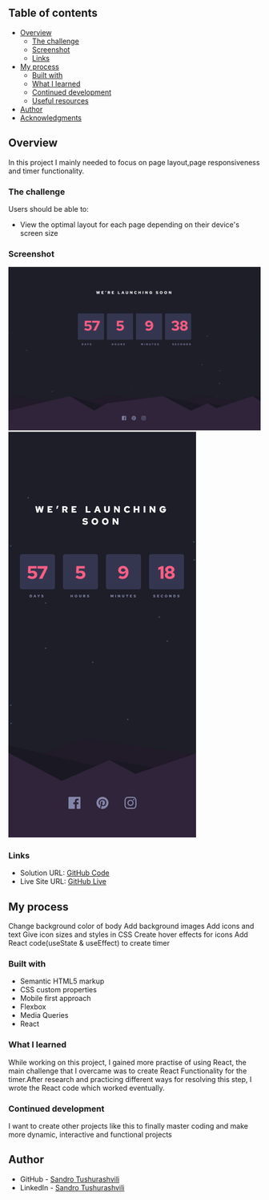 ## Table of contents

- [Overview](#overview)
  - [The challenge](#the-challenge)
  - [Screenshot](#screenshot)
  - [Links](#links)
- [My process](#my-process)
  - [Built with](#built-with)
  - [What I learned](#what-i-learned)
  - [Continued development](#continued-development)
  - [Useful resources](#useful-resources)
- [Author](#author)
- [Acknowledgments](#acknowledgments)

## Overview

In this project I mainly needed to focus on page layout,page responsiveness and timer functionality.

### The challenge

Users should be able to:

- View the optimal layout for each page depending on their device's screen size

### Screenshot

![](./public/images/desktop-design.png)
![](./public/images/mobile-design.png)

### Links

- Solution URL: [GitHub Code](https://github.com/Tusho7/count-down-timer)
- Live Site URL: [GitHub Live]()

## My process

Change background color of body
Add background images
Add icons and text
Give icon sizes and styles in CSS
Create hover effects for icons
Add React code(useState & useEffect) to create timer

### Built with

- Semantic HTML5 markup
- CSS custom properties
- Mobile first approach
- Flexbox
- Media Queries
- React

### What I learned

While working on this project, I gained more practise of using React, the main challenge that I overcame was to create React Functionality for the timer.After research and practicing different ways for resolving this step, I wrote the React code which worked eventually.

### Continued development

I want to create other projects like this to finally master coding and make more dynamic, interactive and functional projects

## Author

- GitHub - [Sandro Tushurashvili](https://github.com/Tusho7)
- LinkedIn - [Sandro Tushurashvili](https://www.linkedin.com/in/sandro-tushurashvili/)
